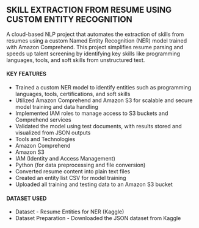 ## SKILL EXTRACTION FROM RESUME USING CUSTOM ENTITY RECOGNITION
A cloud-based NLP project that automates the extraction of skills from resumes using a custom Named Entity Recognition (NER) model trained with Amazon Comprehend. This project simplifies resume parsing and speeds up talent screening by identifying key skills like programming languages, tools, and soft skills from unstructured text.


#### KEY FEATURES
- Trained a custom NER model to identify entities such as programming languages, tools, certifications, and soft skills
- Utilized Amazon Comprehend and Amazon S3 for scalable and secure model training and data handling
- Implemented IAM roles to manage access to S3 buckets and Comprehend services
- Validated the model using test documents, with results stored and visualized from JSON outputs
- Tools and Technologies
- Amazon Comprehend
- Amazon S3
- IAM (Identity and Access Management)
- Python (for data preprocessing and file conversion)
- Converted resume content into plain text files
- Created an entity list CSV for model training
- Uploaded all training and testing data to an Amazon S3 bucket

#### DATASET USED
- Dataset - Resume Entities for NER (Kaggle)
- Dataset Preparation - Downloaded the JSON dataset from Kaggle
